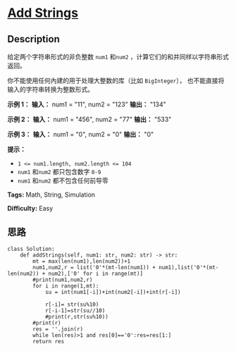 # [Add Strings][title]

## Description

给定两个字符串形式的非负整数 `num1` 和`num2` ，计算它们的和并同样以字符串形式返回。

你不能使用任何內建的用于处理大整数的库（比如 `BigInteger`）， 也不能直接将输入的字符串转换为整数形式。



**示例 1：**
            **输入：** num1 = "11", num2 = "123"    **输出：** "134"    

**示例 2：**
            **输入：** num1 = "456", num2 = "77"    **输出：** "533"    

**示例 3：**
            **输入：** num1 = "0", num2 = "0"    **输出：** "0"    





**提示：**

  * `1 <= num1.length, num2.length <= 104`
  * `num1` 和`num2` 都只包含数字 `0-9`
  * `num1` 和`num2` 都不包含任何前导零


**Tags:** Math, String, Simulation

**Difficulty:** Easy

## 思路

``` python3
class Solution:
    def addStrings(self, num1: str, num2: str) -> str:
        mt = max(len(num1),len(num2))+1
        num1,num2,r = list('0'*(mt-len(num1)) + num1),list('0'*(mt-len(num2)) + num2),['0' for i in range(mt)]
        #print(num1,num2,r)
        for i in range(1,mt):
            su = int(num1[-i])+int(num2[-i])+int(r[-i])
            
            r[-i]= str(su%10)
            r[-i-1]=str(su//10)
            #print(r,str(su%10))
        #print(r)
        res = ''.join(r)
        while len(res)>1 and res[0]=='0':res=res[1:]
        return res
```

[title]: https://leetcode-cn.com/problems/add-strings
